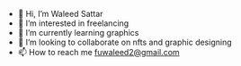 - 👋 Hi, I’m Waleed Sattar
- 👀 I’m interested in freelancing
- 🌱 I’m currently learning graphics
- 💞️ I’m looking to collaborate on nfts and graphic designing
- 📫 How to reach me fuwaleed2@gmail.com

<!---
fuwaleed/fuwaleed is a ✨ special ✨ repository because its `README.md` (this file) appears on your GitHub profile.
You can click the Preview link to take a look at your changes.
--->
